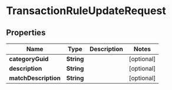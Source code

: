 

# TransactionRuleUpdateRequest


## Properties

| Name | Type | Description | Notes |
|------------ | ------------- | ------------- | -------------|
|**categoryGuid** | **String** |  |  [optional] |
|**description** | **String** |  |  [optional] |
|**matchDescription** | **String** |  |  [optional] |



